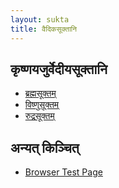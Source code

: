 ```yaml
---
layout: sukta
title: वैदिकसूक्तानि
---
```


## कृष्णयजुर्वेदीयसूक्तानि

* [ब्रह्मसूक्तम्]({{site.baseurl}}/pages/suktas/brahma.html)
* [विष्णुसूक्तम्]({{site.baseurl}}/pages/suktas/vishnu.html)
* [रुद्रसूक्तम्]({{site.baseurl}}/pages/suktas/rudra.html)

## अन्यत् किञ्चित्

* [Browser Test Page]({{site.baseurl}}/pages/suktas/browser-test.html)
